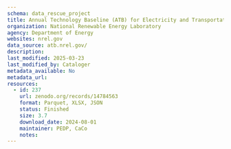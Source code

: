 ```yaml
---
schema: data_rescue_project 
title: Annual Technology Baseline (ATB) for Electricity and Transportation
organization: National Renewable Energy Laboratory
agency: Department of Energy
websites: nrel.gov
data_source: atb.nrel.gov/
description: 
last_modified: 2025-03-23
last_modified_by: Cataloger
metadata_available: No
metadata_url: 
resources:
  - id: 237
    url: zenodo.org/records/14784563
    format: Parquet, XLSX, JSON
    status: Finished
    size: 3.7
    download_date: 2024-08-01
    maintainer: PEDP, CaCo
    notes: 
---
```

